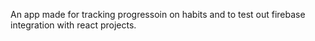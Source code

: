 An app made for tracking progressoin on habits and to test out firebase integration with react projects.
